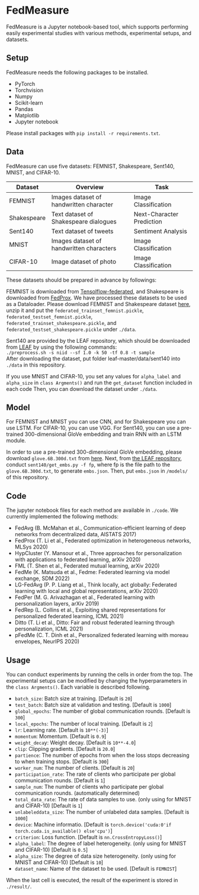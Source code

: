 # FedMeasure

FedMeasure is a Jupyter notebook-based tool, which supports performing easily experimental studies with various methods, experimental setups, and datasets.

## Setup
FedMeasure needs the following packages to be installed.

* PyTorch
* Torchvision
* Numpy
* Scikit-learn
* Pandas
* Matplotlib
* Jupyter notebook

Please install packages with `pip install -r requirements.txt`. 


## Data
FedMeasure can use five datasets: FEMNIST, Shakespeare, Sent140, MNIST, and CIFAR-10.

| Dataset     | Overview                                 | Task                      | 
| ----------- | ---------------------------------------- | ------------------------- | 
| FEMNIST     | Images dataset of handwritten character  |  Image Classification     | 
| Shakespeare | Text dataset of Shakespeare dialogues    | Next-Character Prediction | 
| Sent140     | Text dataset of tweets                   | Sentiment Analysis        | 
| MNIST       | Images dataset of handwritten characters |  Image Classification     | 
| CIFAR-10    | Image dataset of photo                   |  Image Classification     | 


These datasets should be prepared in advance by followings: 

  FEMNIST is downloaded from [Tensolflow-federated](https://github.com/tensorflow/federated), and Shakespeare is downloaded from [FedProx](https://github.com/litian96/FedProx).
  We have processed these datasets to be used as a Dataloader.
  Please download FEMNIST and Shakespeare dataset [here](https://drive.google.com/file/d/1NfmKUFeDogD6DlXkbyhbXI197F3ZfZ02/view?usp=sharing), unzip it and put the `federated_trainset_femnist.pickle`, `federated_testset_femnist.pickle`, `federated_trainset_shakespeare.pickle`, and `federated_testset_shakespeare.pickle` under `./data`.

  Sent140 are provided by the LEAF repository, which should be downloaded from [LEAF](https://github.com/TalwalkarLab/leaf/) by using the following commands:
  <br>
  `./preprocess.sh -s niid --sf 1.0 -k 50 -tf 0.8 -t sample`
  <br>
  After downloading the dataset, put folder leaf-master/data/sent140 into `./data` in this repository.

  If you use MNIST and CIFAR-10, you set any values for `alpha_label` and `alpha_size` in `class Argments()` and run the `get_dataset` function included in each code
  Then, you can download the dataset under `./data`.
  

## Model
For FEMNIST and MNIST you can use CNN, and for Shakespeare you can use LSTM.
For CIFAR-10, you can use VGG.
For Sent140, you can use a pre-trained 300-dimensional GloVe embedding and train RNN with an LSTM module.

In order to use a pre-trained 300-dimensional GloVe embedding, please download `glove.6B.300d.txt` from [here](https://nlp.stanford.edu/projects/glove/).
Next, from [the LEAF repository](https://github.com/TalwalkarLab/leaf/tree/master/models), conduct  `sent140/get_embs.py -f fp`, where fp is the file path to the `glove.6B.300d.txt`, to generate `embs.json`.
Then, put `embs.json` in `/models/` of this repository.



## Code
The jupyter notebook files for each method are available in `./code`.
We currently implemented the following methods:

* FedAvg (B. McMahan et al., Communication-efficient learning of deep networks from decentralized data, AISTATS 2017)
* FedProx (T. Li et al., Federated optimization in heterogeneous networks, MLSys 2020)
* HypCluster (Y. Mansour et al., Three approaches for personalization with applications to federated learning, arXiv 2020)
* FML (T. Shen et al., Federated mutual learning, arXiv 2020)
* FedMe (K. Matsuda et al., Fedme: Federated learning via model exchange, SDM 2022)
* LG-FedAvg (P. P. Liang et al., Think locally, act globally: Federated learning with local and global representations, arXiv 2020)
* FedPer (M. G. Arivazhagan et al., Federated learning with personalization layers, arXiv 2019)
* FedRep (L. Collins et al., Exploiting shared representations for personalized federated learning, ICML 2021)
* Ditto (T. Li et al., Ditto: Fair and robust federated learning through personalization, ICML 2021)
* pFedMe (C. T. Dinh et al., Personalized federated learning with moreau envelopes, NeurIPS 2020)


## Usage
You can conduct experiments by running the cells in order from the top. 
The experimental setups can be modified by changing the hyperparameters in the `class Argments()`.
Each variable is described following.

* `batch_size`: Batch size at training.   \[Default is `20`\]
* `test_batch`: Batch size at validation and testing.   \[Default is `1000`\]
* `global_epochs`: The number of global communication rounds.   \[Default is `300`\]
* `local_epochs`: The number of local training.   \[Default is `2`\]
* `lr`: Learning rate.  \[Default is `10**(-3)`\]
* `momentum`: Momentum.   \[Default is `0.9`\]
* `weight_deca`y: Weight decay.   \[Default is `10**-4.0`\]
* `clip`: Clipping gradients.   \[Default is `20.0`\]
* `partience`: The number of epochs from when the loss stops decreasing to when training stops.   \[Default is `300`\]
* `worker_num`: The number of clients.  \[Default is `20`\]
* `participation_rate`: The rate of clients who participate per global communication rounds.  \[Default is `1`\]
* `sample_num`: The number of clients who participate per global communication rounds. (automatically determined)
* `total_data_rate`: The rate of data samples to use. (only using for MNIST and CIFAR-10)   \[Default is `1`\]
* `unlabeleddata_size`: The number of unlabeled data samples.   \[Default is `1000`\]
* `device`: Machine informatio.   \[Default is `torch.device('cuda:0'if torch.cuda.is_available() else'cpu')`\]
* `criterion`: Loss function.   \[Default is `nn.CrossEntropyLoss()`\]
* `alpha_label`: The degree of label heterogeneity. (only using for MNIST and CIFAR-10)   \[Default is `0.5`\]
* `alpha_size`: The degree of data size heterogeneity. (only using for MNIST and CIFAR-10)  \[Default is `10`\]
* `dataset_name`: Name of the dataset to be used.   \[Default is `FEMNIST`\]


When the last cell is executed, the result of the experiment is stored in `./result/`.
